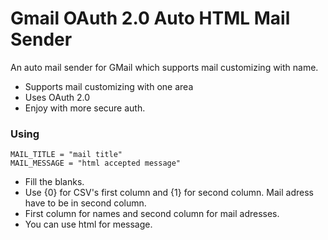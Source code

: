 # Gmail OAuth 2.0 Auto HTML Mail Sender

An auto mail sender for GMail which supports mail customizing with name.

  - Supports mail customizing with one area
  - Uses OAuth 2.0
  - Enjoy with more secure auth.
### Using

    MAIL_TITLE = "mail title"
    MAIL_MESSAGE = "html accepted message"

- Fill the blanks.
- Use {0} for CSV's first column and {1} for second column. Mail adress have to be in second column.
- First column for names and second column for mail adresses.
- You can use html for message.
